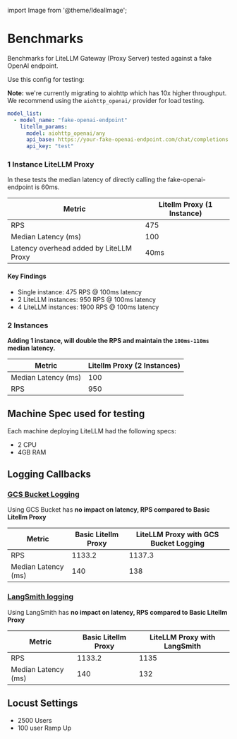 
import Image from '@theme/IdealImage';

# Benchmarks

Benchmarks for LiteLLM Gateway (Proxy Server) tested against a fake OpenAI endpoint.

Use this config for testing:

**Note:**  we're currently migrating to aiohttp which has 10x higher throughput. We recommend using the `aiohttp_openai/` provider for load testing.

```yaml
model_list:
  - model_name: "fake-openai-endpoint"
    litellm_params:
      model: aiohttp_openai/any
      api_base: https://your-fake-openai-endpoint.com/chat/completions
      api_key: "test"
```

### 1 Instance LiteLLM Proxy

In these tests the median latency of directly calling the fake-openai-endpoint is 60ms.

| Metric | Litellm Proxy (1 Instance) |
|--------|------------------------|
| RPS | 475 |
| Median Latency (ms) | 100 |
| Latency overhead added by LiteLLM Proxy | 40ms |

<!-- <Image img={require('../img/1_instance_proxy.png')} /> -->

<!-- ## **Horizontal Scaling - 10K RPS**

<Image img={require('../img/instances_vs_rps.png')} /> -->

#### Key Findings
- Single instance: 475 RPS @ 100ms latency
- 2 LiteLLM instances: 950 RPS @ 100ms latency
- 4 LiteLLM instances: 1900 RPS @ 100ms latency

### 2 Instances

**Adding 1 instance, will double the RPS and maintain the `100ms-110ms` median latency.**

| Metric | Litellm Proxy (2 Instances) |
|--------|------------------------|
| Median Latency (ms) | 100 |
| RPS | 950 |


## Machine Spec used for testing

Each machine deploying LiteLLM had the following specs:

- 2 CPU
- 4GB RAM



## Logging Callbacks

### [GCS Bucket Logging](https://docs.litellm.ai/docs/proxy/bucket)

Using GCS Bucket has **no impact on latency, RPS compared to Basic Litellm Proxy**

| Metric | Basic Litellm Proxy | LiteLLM Proxy with GCS Bucket Logging |
|--------|------------------------|---------------------|
| RPS | 1133.2 | 1137.3 |
| Median Latency (ms) | 140 | 138 |


### [LangSmith logging](https://docs.litellm.ai/docs/proxy/logging)

Using LangSmith has **no impact on latency, RPS compared to Basic Litellm Proxy**

| Metric | Basic Litellm Proxy | LiteLLM Proxy with LangSmith |
|--------|------------------------|---------------------|
| RPS | 1133.2 | 1135 |
| Median Latency (ms) | 140 | 132 |



## Locust Settings

- 2500 Users
- 100 user Ramp Up

